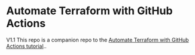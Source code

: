 # Automate Terraform with GitHub Actions
V1.1
This repo is a companion repo to the [Automate Terraform with GitHub Actions tutorial](https://developer.hashicorp.com/terraform/tutorials/automation/github-actions)..
